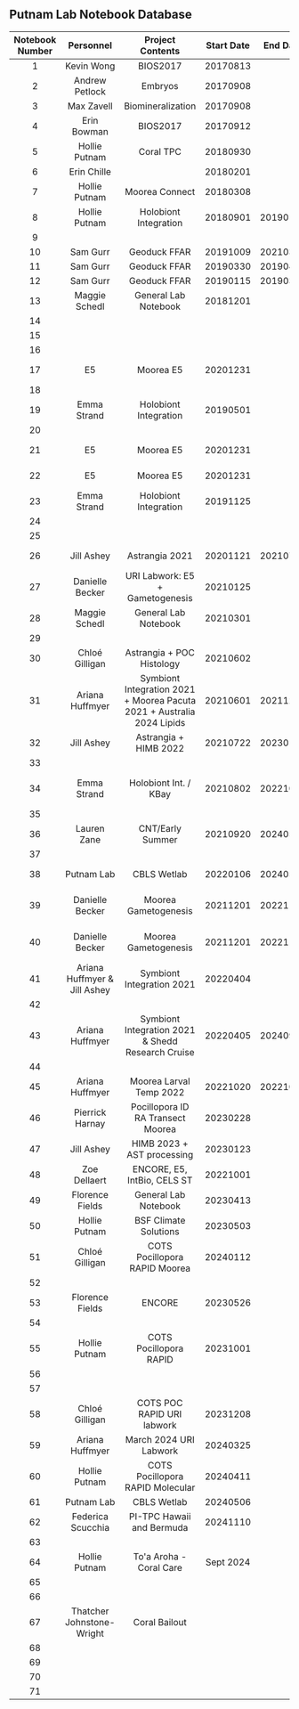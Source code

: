 ## Putnam Lab Notebook Database


| Notebook Number |  Personnel    |  Project Contents | Start Date | End Date | Electronic Archive | Notes |
|:---------------:|:-------------:|:-----------------:|:----------:|:--------:|:------------------:| :------------------:|
|        1        | Kevin Wong    |      BIOS2017     |  20170813  |          |  [Notebook 1](https://drive.google.com/drive/u/1/folders/1yOBbBNgjXLsc_Z6ds8fEQX8ylrs_suGU)                  |                     |  
|        2        | Andrew Petlock|       Embryos     |  20170908  |      |   [Notebook 2](https://drive.google.com/drive/u/1/folders/1OwDex_5MJDfDzoL1xGQ2VtJoF5g-AG0T)                     |                     |``
|        3        | Max Zavell    | Biomineralization |  20170908  |          |                    |                     |
|        4        | Erin Bowman   |      BIOS2017     |  20170912  |          |                    [Notebook 4](https://drive.google.com/drive/u/1/folders/1DeJLr8B78c-X8VbxsPBujuW9PhrO1M8E) |                    |
|        5        | Hollie Putnam |   Coral TPC       |  20180930  |          |                    [Notebook 5](https://drive.google.com/drive/u/1/folders/1Og4Nqg2NWHyeyIVbUdOyLubql8p2qSPu)|                     |
|        6        | Erin Chille   |                   | 20180201   |          |                    [Notebook 6](https://drive.google.com/drive/u/1/folders/1Em4xVIvxeQfonQptgVBp33TjcfDjBSke)|                     |
|        7        | Hollie Putnam |  Moorea Connect   |  20180308  |          |                    [Notebook 7](https://drive.google.com/drive/u/1/folders/1CY5REdsLifyatL_wEVBfmV4QzdPI9d_6)|                     |
|        8        | Hollie Putnam |Holobiont Integration| 20180901 | 20190112 |                    [Notebook 8](https://drive.google.com/drive/u/1/folders/1PO0rfEiZFJnLT4x3TGvRudtuFmHBzOGm)|                     |
|        9        |               |                   |            |          |                    |                     |
|        10       |  Sam Gurr     |  Geoduck FFAR     |  20191009  | 20210303   |  [Notebook10](https://drive.google.com/drive/u/1/folders/1tkBTEnRiyPSfmHNIgHLrGgkIWGKBu4sI)                  |                     |
|        11       |   Sam Gurr |  Geoduck FFAR  |  20190330  | 20190419 |  [Notebook11](https://drive.google.com/drive/u/1/folders/1g2DRze4RcN3m9fvqFdcE0aAFz3yZf13n)                   |                     |
|        12       | Sam Gurr |  Geoduck FFAR   |  20190115          | 20190329 |   [Notebook12](https://drive.google.com/drive/u/1/folders/1NPFgAmrhc5NcplBgkrbC5MLAbAJLpR7N)                   |                     |
|        13       | Maggie Schedl |General Lab Notebook|20181201   |          |                    [Notebook 13](https://drive.google.com/drive/u/1/folders/1JhjKmaSok6s70O5-qwmVPwPhq7KZBuF1)|                    |
|        14       |               |                   |            |          |                    |                     |
|        15       |               |                   |            |          |                    |                     |
|        16       |               |                   |            |          |                    |                     |
|        17       |       E5      |  Moorea E5        | 20201231   |          | [Notebook 17](https://drive.google.com/drive/u/1/folders/11dWjEpwpiTMu7EzVegkFU8gnxio-5mOW)                   |                     |
|        18       |               |                   |            |          |                    |                     |
|        19       | Emma Strand | Holobiont Integration | 20190501 |          |  [Notebook 19](https://drive.google.com/drive/u/1/folders/1oFkZh9Kr2VU9JRLI-gKOuxP9FVG0omm0)                 |                     |
|        20       |               |                   |            |          |                    |                     |
|        21       |       E5      |  Moorea E5        | 20201231   |          | [Notebook 21](https://drive.google.com/drive/u/1/folders/1LMvI56nj-jg01niKBVTu0n53zidkBciG)                   |                     |
|        22       |       E5      |  Moorea E5        | 20201231   |          | [Notebook 22](https://drive.google.com/drive/u/1/folders/1ctpnqX0g5ZHRpiZ3aB4bwiaIXMdaaJgz)                   |                     |
|        23       | Emma Strand | Holobiont Integration | 20191125 |          |  [Notebook 23](https://drive.google.com/drive/u/1/folders/1Ayn8sDQTodsC4eWe8clsrDW4-tCZEscW)                  |                     |
|        24       |               |                   |            |          |                    |                     |
|        25       |               |                   |            |          |                    |                     |
|        26       |  Jill Ashey   | Astrangia 2021    | 20201121   | 20210721 | [Notebook 26](https://drive.google.com/drive/u/1/folders/1_akGNve0qaMWLWnCkhTAWbmJpoJIHFKd)                   |                     |
|        27       | Danielle Becker |URI Labwork: E5 + Gametogenesis | 20210125 |          |      [Notebook 27 pages 1 - 89](https://drive.google.com/drive/u/2/folders/1LL8oF1fFLrY6pfJWSK0knYeZG7gHGXAr)              |                     |
|        28       |    Maggie Schedl|General Lab Notebook| 20210301|          |  [Notebook 28](https://drive.google.com/drive/u/1/folders/1SDLEMg6K0zZi8VbdkP-4n520ZJfThPzw)                  |                     |
|        29       |               |                   |            |          |                    |                     |
|        30       | Chloé Gilligan|Astrangia + POC Histology| 20210602 |          |       [Notebook 30](https://drive.google.com/drive/u/0/folders/1_rUgg9J-hJgmS5apk39LdlNODILBLsQ0)              |                    |
|        31       |  Ariana Huffmyer  | Symbiont Integration 2021 + Moorea Pacuta 2021 + Australia 2024 Lipids | 20210601 | 20211209 |   [Notebook 31](https://drive.google.com/drive/u/2/folders/1cb47iv4PPycyX8NHinCC-gohd-422B0U)                 |                     |
|        32       |  Jill Ashey   |Astrangia + HIMB 2022| 20210722 | 20230118 | [Notebook 32](https://drive.google.com/drive/u/1/folders/11XtVmvMP5D0GS6yhnDIewTM2lM8QKEuJ)                   |                     |
|        33       |               |                   |            |          |                    |                     |
|        34       |   Emma Strand       |   Holobiont Int. / KBay    |   20210802    |   20221018   |                    [Notebook 34](https://drive.google.com/drive/u/1/folders/1ITCoIUnkMwD5fbcOelcu8fcSmnE-5mfn)|   Only half full   |
|        35       |               |                   |            |          |                    |                     |
|        36       |    Lauren Zane      |       CNT/Early Summer          |    20210920        |    20240530      |       [Notebook 36](https://drive.google.com/drive/u/0/folders/1RjsEolYitBFLkmSdFq4869Q1OxoQNbWF)             |                     |
|        37       |               |                   |            |          |                    |                     |
|        38       |  Putnam Lab            |   CBLS Wetlab             |   20220106         | 20240506         |           [Notebook 38](https://drive.google.com/drive/u/0/folders/1-yPG6LRvf_3I7PVfI1CmGuxYdbr_hcrA)      |                     |
|        39       |  Danielle Becker  |  Moorea Gametogenesis   |  20211201          |   20221114       |  [Notebook 39 pages 1 - 166](https://drive.google.com/drive/u/1/folders/1RFvGxOfpmNIYO8jbi0eywAKb15d3kSCx)                  |                     |
|        40       | Danielle Becker  | Moorea Gametogenesis |    20211201        |   20221114       | [Notebook 40 pages 1 - 154](https://drive.google.com/drive/u/1/folders/1-0eFSTW5194KzacfUk74LzKNGgnbdtUL)                   |                     |
|        41       | Ariana Huffmyer & Jill Ashey | Symbiont Integration 2021 | 20220404 | |           [notebook 41 pages 1-63](https://drive.google.com/drive/u/2/folders/1dfVltn3Zv8fm_e_p3G8XRhedGzl817eY)         |                     |
|        42       |               |                   |            |          |                    |                     |
|        43       | Ariana Huffmyer | Symbiont Integration 2021 & Shedd Research Cruise | 20220405| 20240903         |  [notebook 43](https://drive.google.com/drive/u/2/folders/1XTpIJN_XWbaYdZVQmwlZUUQKH7J3ikqm)                  |                     |
|        44       |               |                   |            |          |                    |                     |
|        45       | Ariana Huffmyer | Moorea Larval Temp 2022 | 20221020 | 20221028 |    [Notebook 45](https://drive.google.com/drive/u/2/folders/1o2JnTk62BX9FhFMAWTg6rsJR4C_aLgtA)                |                     |
|        46       | Pierrick Harnay   |  Pocillopora ID RA Transect  Moorea |  20230228          |          |                    |                     |
|        47       | Jill Ashey              |   HIMB 2023 + AST processing               | 20230123           |          |                    |                     |
|        48       | Zoe Dellaert  | ENCORE, E5, IntBio, CELS ST  | 20221001 |   |  [Notebook 48](https://drive.google.com/drive/folders/16R43HTOhWb1Ts8Qltwb7FzymeyHVnUNT?usp=drive_link)    |   |
|        49       | Florence Fields |General Lab Notebook| 20230413|          |   [Notebook 49](https://drive.google.com/drive/folders/1GKsZdpzJqkfZudHTK638vZdE9qRy23wH?usp=drive_link) |                     |
|        50       | Hollie Putnam | BSF Climate Solutions | 20230503  |          |                    |                     |
|        51       | Chloé Gilligan | COTS Pocillopora RAPID  Moorea          |        20240112| |  [Notebook 51](https://drive.google.com/drive/u/1/folders/1EYyFF8hKeZxYx5_gXWJiGwxXpYO6nRaV)        |                    |
|        52       |  |            |         |          |                    |
|        53       | Florence Fields| ENCORE | 20230526 |          | [Notebook 53](https://drive.google.com/drive/folders/1iGhtulpmuf7jSJLjQkAVVJ-ysGaz3HkG?usp=drive_link)  |  |
|        54       |  |            |         |          |                    |
|        55       | Hollie Putnam  | COTS Pocillopora RAPID           | 20231001     |    |  [Notebook 55](https://drive.google.com/drive/u/1/folders/1E6YqB_r7Mmc1G0HQLTGKNMszTFlSDZvV)        |                    |
|        56       |  |            |         |          |                    |
|        57       |  |            |         |          |                    |
|        58       | Chloé Gilligan | COTS POC RAPID  URI labwork        |         20231208|          |     [Notebook 58](https://drive.google.com/drive/u/0/folders/1JLQZPcFibXXdVEsVP8C47XHY_krW2ed8)               |
|        59       | Ariana Huffmyer | March 2024 URI Labwork     |  20240325       |          |      [Notebook 59](https://drive.google.com/drive/u/2/folders/1xIQI4vaf7FRWdMCSGtNAXpWpAge0TxO0)              |  
|        60       | Hollie Putnam |  COTS Pocillopora RAPID Molecular  | 20240411   |        |  [Notebook 60](https://drive.google.com/drive/u/0/folders/1YEAM39BLfUMQlgJpUMyBkpGlcH6JC7aJ)   |
|        61       | Putnam Lab | CBLS Wetlab           | 20240506        |          |                    |
|        62       | Federica Scucchia  |   PI-TPC Hawaii and Bermuda      |   20241110      |          |     [Notebook 62](https://drive.google.com/drive/folders/1DuUSGxtFnHROOA49gu-AhyM3zrJAppKk)               |
|        63       |   |       |      |          |                   |
|        64       | Hollie Putnam  |      To'a Aroha - Coral Care | Sept 2024    | |[Notebook 64](https://drive.google.com/drive/u/0/folders/1h3-ROBdekZdI8XLYNY-P4Ln6njR70pI2)         |                   |
|        65       |   |       |      |          |                   |
|        66       |   |       |      |          |                   |
|        67       | Thatcher Johnstone-Wright   | Coral Bailout      |      |          |                   |
|        68       |   |       |      |          |                   |
|        69       |   |       |      |          |                   |
|        70       |   |       |      |          |                   |
|        71       |   |       |      |          |                   |
